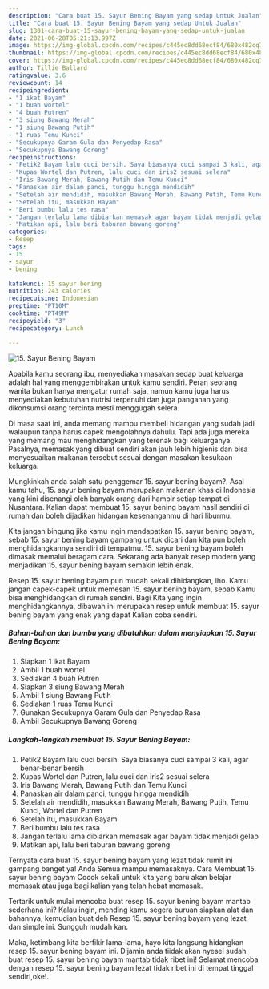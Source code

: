 ```yaml
---
description: "Cara buat 15. Sayur Bening Bayam yang sedap Untuk Jualan"
title: "Cara buat 15. Sayur Bening Bayam yang sedap Untuk Jualan"
slug: 1301-cara-buat-15-sayur-bening-bayam-yang-sedap-untuk-jualan
date: 2021-06-28T05:21:13.997Z
image: https://img-global.cpcdn.com/recipes/c445ec8dd68ecf84/680x482cq70/15-sayur-bening-bayam-foto-resep-utama.jpg
thumbnail: https://img-global.cpcdn.com/recipes/c445ec8dd68ecf84/680x482cq70/15-sayur-bening-bayam-foto-resep-utama.jpg
cover: https://img-global.cpcdn.com/recipes/c445ec8dd68ecf84/680x482cq70/15-sayur-bening-bayam-foto-resep-utama.jpg
author: Tillie Ballard
ratingvalue: 3.6
reviewcount: 14
recipeingredient:
- "1 ikat Bayam"
- "1 buah wortel"
- "4 buah Putren"
- "3 siung Bawang Merah"
- "1 siung Bawang Putih"
- "1 ruas Temu Kunci"
- "Secukupnya Garam Gula dan Penyedap Rasa"
- "Secukupnya Bawang Goreng"
recipeinstructions:
- "Petik2 Bayam lalu cuci bersih. Saya biasanya cuci sampai 3 kali, agar benar-benar bersih"
- "Kupas Wortel dan Putren, lalu cuci dan iris2 sesuai selera"
- "Iris Bawang Merah, Bawang Putih dan Temu Kunci"
- "Panaskan air dalam panci, tunggu hingga mendidih"
- "Setelah air mendidih, masukkan Bawang Merah, Bawang Putih, Temu Kunci, Wortel dan Putren"
- "Setelah itu, masukkan Bayam"
- "Beri bumbu lalu tes rasa"
- "Jangan terlalu lama dibiarkan memasak agar bayam tidak menjadi gelap"
- "Matikan api, lalu beri taburan bawang goreng"
categories:
- Resep
tags:
- 15
- sayur
- bening

katakunci: 15 sayur bening 
nutrition: 243 calories
recipecuisine: Indonesian
preptime: "PT10M"
cooktime: "PT49M"
recipeyield: "3"
recipecategory: Lunch

---
```



![15. Sayur Bening Bayam](https://img-global.cpcdn.com/recipes/c445ec8dd68ecf84/680x482cq70/15-sayur-bening-bayam-foto-resep-utama.jpg)

Apabila kamu seorang ibu, menyediakan masakan sedap buat keluarga adalah hal yang menggembirakan untuk kamu sendiri. Peran seorang  wanita bukan hanya mengatur rumah saja, namun kamu juga harus menyediakan kebutuhan nutrisi terpenuhi dan juga panganan yang dikonsumsi orang tercinta mesti menggugah selera.

Di masa  saat ini, anda memang mampu membeli hidangan yang sudah jadi walaupun tanpa harus capek mengolahnya dahulu. Tapi ada juga mereka yang memang mau menghidangkan yang terenak bagi keluarganya. Pasalnya, memasak yang dibuat sendiri akan jauh lebih higienis dan bisa menyesuaikan makanan tersebut sesuai dengan masakan kesukaan keluarga. 



Mungkinkah anda salah satu penggemar 15. sayur bening bayam?. Asal kamu tahu, 15. sayur bening bayam merupakan makanan khas di Indonesia yang kini disenangi oleh banyak orang dari hampir setiap tempat di Nusantara. Kalian dapat membuat 15. sayur bening bayam hasil sendiri di rumah dan boleh dijadikan hidangan kesenanganmu di hari liburmu.

Kita jangan bingung jika kamu ingin mendapatkan 15. sayur bening bayam, sebab 15. sayur bening bayam gampang untuk dicari dan kita pun boleh menghidangkannya sendiri di tempatmu. 15. sayur bening bayam boleh dimasak memalui beragam cara. Sekarang ada banyak resep modern yang menjadikan 15. sayur bening bayam semakin lebih enak.

Resep 15. sayur bening bayam pun mudah sekali dihidangkan, lho. Kamu jangan capek-capek untuk memesan 15. sayur bening bayam, sebab Kamu bisa menghidangkan di rumah sendiri. Bagi Kita yang ingin menghidangkannya, dibawah ini merupakan resep untuk membuat 15. sayur bening bayam yang enak yang dapat Kalian coba sendiri.

<!--inarticleads1-->

##### Bahan-bahan dan bumbu yang dibutuhkan dalam menyiapkan 15. Sayur Bening Bayam:

1. Siapkan 1 ikat Bayam
1. Ambil 1 buah wortel
1. Sediakan 4 buah Putren
1. Siapkan 3 siung Bawang Merah
1. Ambil 1 siung Bawang Putih
1. Sediakan 1 ruas Temu Kunci
1. Gunakan Secukupnya Garam Gula dan Penyedap Rasa
1. Ambil Secukupnya Bawang Goreng




<!--inarticleads2-->

##### Langkah-langkah membuat 15. Sayur Bening Bayam:

1. Petik2 Bayam lalu cuci bersih. Saya biasanya cuci sampai 3 kali, agar benar-benar bersih
1. Kupas Wortel dan Putren, lalu cuci dan iris2 sesuai selera
1. Iris Bawang Merah, Bawang Putih dan Temu Kunci
1. Panaskan air dalam panci, tunggu hingga mendidih
1. Setelah air mendidih, masukkan Bawang Merah, Bawang Putih, Temu Kunci, Wortel dan Putren
1. Setelah itu, masukkan Bayam
1. Beri bumbu lalu tes rasa
1. Jangan terlalu lama dibiarkan memasak agar bayam tidak menjadi gelap
1. Matikan api, lalu beri taburan bawang goreng




Ternyata cara buat 15. sayur bening bayam yang lezat tidak rumit ini gampang banget ya! Anda Semua mampu memasaknya. Cara Membuat 15. sayur bening bayam Cocok sekali untuk kita yang baru akan belajar memasak atau juga bagi kalian yang telah hebat memasak.

Tertarik untuk mulai mencoba buat resep 15. sayur bening bayam mantab sederhana ini? Kalau ingin, mending kamu segera buruan siapkan alat dan bahannya, kemudian buat deh Resep 15. sayur bening bayam yang lezat dan simple ini. Sungguh mudah kan. 

Maka, ketimbang kita berfikir lama-lama, hayo kita langsung hidangkan resep 15. sayur bening bayam ini. Dijamin anda tiidak akan nyesel sudah buat resep 15. sayur bening bayam mantab tidak ribet ini! Selamat mencoba dengan resep 15. sayur bening bayam lezat tidak ribet ini di tempat tinggal sendiri,oke!.

